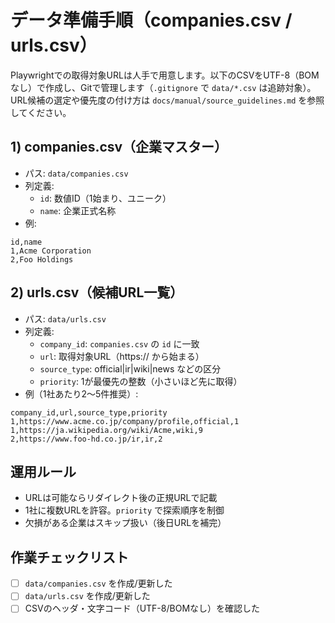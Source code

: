 # データ準備手順（companies.csv / urls.csv）

Playwrightでの取得対象URLは人手で用意します。以下のCSVをUTF-8（BOMなし）で作成し、Gitで管理します（`.gitignore` で `data/*.csv` は追跡対象）。URL候補の選定や優先度の付け方は `docs/manual/source_guidelines.md` を参照してください。

## 1) companies.csv（企業マスター）
- パス: `data/companies.csv`
- 列定義:
  - `id`: 数値ID（1始まり、ユニーク）
  - `name`: 企業正式名称
- 例:
```
id,name
1,Acme Corporation
2,Foo Holdings
```

## 2) urls.csv（候補URL一覧）
- パス: `data/urls.csv`
- 列定義:
  - `company_id`: `companies.csv` の `id` に一致
  - `url`: 取得対象URL（https:// から始まる）
  - `source_type`: official|ir|wiki|news などの区分
  - `priority`: 1が最優先の整数（小さいほど先に取得）
- 例（1社あたり2〜5件推奨）:
```
company_id,url,source_type,priority
1,https://www.acme.co.jp/company/profile,official,1
1,https://ja.wikipedia.org/wiki/Acme,wiki,9
2,https://www.foo-hd.co.jp/ir,ir,2
```

## 運用ルール
- URLは可能ならリダイレクト後の正規URLで記載
- 1社に複数URLを許容。`priority` で探索順序を制御
- 欠損がある企業はスキップ扱い（後日URLを補完）

## 作業チェックリスト
- [ ] `data/companies.csv` を作成/更新した
- [ ] `data/urls.csv` を作成/更新した
- [ ] CSVのヘッダ・文字コード（UTF-8/BOMなし）を確認した
